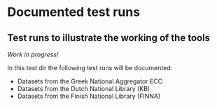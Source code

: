 # Documented test runs

## Test runs to illustrate the working of the tools

_Work in progress!_

In this test dir the following test runs will be documented:

* Datasets from the Greek National Aggregator ECC
* Datasets from the Dutch National Library (KB)
* Datasets from the Finish National Library (FINNA)